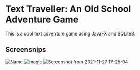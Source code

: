 # Text Traveller: An Old School Adventure Game
This is a cool text adventure game using JavaFX and SQLite3.

## Screensnips
![Name](https://user-images.githubusercontent.com/60012248/143680362-351dc9f0-edf9-4dfa-aa40-b504640db356.png)
![magic](https://user-images.githubusercontent.com/60012248/143680357-fd552b47-9809-4a7e-83dd-bccc395ac761.gif)
![Screenshot from 2021-11-27 17-25-04](https://user-images.githubusercontent.com/60012248/143770512-ba7f5762-3d58-4e71-af69-1284e3dd07b4.png)
